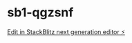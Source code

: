 # sb1-qgzsnf

[Edit in StackBlitz next generation editor ⚡️](https://stackblitz.com/~/github.com/asmihsra/sb1-qgzsnf)